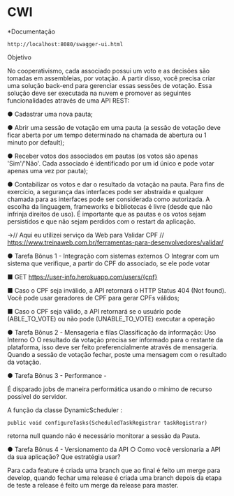 # CWI

*Documentação
```
http://localhost:8080/swagger-ui.html
 ```

Objetivo

No cooperativismo, cada associado possui um voto e as decisões são tomadas em assembleias, por votação.
A partir disso, você precisa criar uma solução back-end para gerenciar essas sessões de votação.
Essa solução deve ser executada na nuvem e promover as seguintes funcionalidades através de uma API
REST:

● Cadastrar uma nova pauta;

● Abrir uma sessão de votação em uma pauta (a sessão de votação deve ficar aberta por um tempo
determinado na chamada de abertura ou 1 minuto por default);

● Receber votos dos associados em pautas (os votos são apenas 'Sim'/'Não'. Cada associado é
identificado por um id único e pode votar apenas uma vez por pauta);

● Contabilizar os votos e dar o resultado da votação na pauta.
Para fins de exercício, a segurança das interfaces pode ser abstraída e qualquer chamada para as interfaces
pode ser considerada como autorizada. A escolha da linguagem, frameworks e bibliotecas é livre (desde que
não infrinja direitos de uso).
É importante que as pautas e os votos sejam persistidos e que não sejam perdidos com o restart da aplicação.

->// Aqui eu utilizei serviço da Web para Validar CPF
  // https://www.treinaweb.com.br/ferramentas-para-desenvolvedores/validar/


● Tarefa Bônus 1 - Integração com sistemas externos
○ Integrar com um sistema que verifique, a partir do CPF do associado, se ele pode votar

■ GET https://user-info.herokuapp.com/users/{cpf}

■ Caso o CPF seja inválido, a API retornará o HTTP Status 404 (Not found). Você pode
usar geradores de CPF para gerar CPFs válidos;

■ Caso o CPF seja válido, a API retornará se o usuário pode (ABLE_TO_VOTE) ou não
pode (UNABLE_TO_VOTE) executar a operação


● Tarefa Bônus 2 - Mensageria e filas
Classificação da informação: Uso Interno
○ O resultado da votação precisa ser informado para o restante da plataforma, isso deve ser
feito preferencialmente através de mensageria. Quando a sessão de votação fechar, poste
uma mensagem com o resultado da votação.

 ● Tarefa Bônus 3 - Performance - 
 
 É disparado jobs de maneira performática usando o mínimo de recurso possível do servidor.
 
 A função da classe DynamicScheduler :
 ```
 public void configureTasks(ScheduledTaskRegistrar taskRegistrar)
 ```
 retorna  null quando não é necessário monitorar a sessão da Pauta.
 
 
● Tarefa Bônus 4 - Versionamento da API
○ Como você versionaria a API da sua aplicação? Que estratégia usar?

Para cada feature é criada uma branch que ao final é feito um merge para develop, quando fechar uma release é criada uma branch depois da etapa de teste a release  é feito um merge da release para master.


